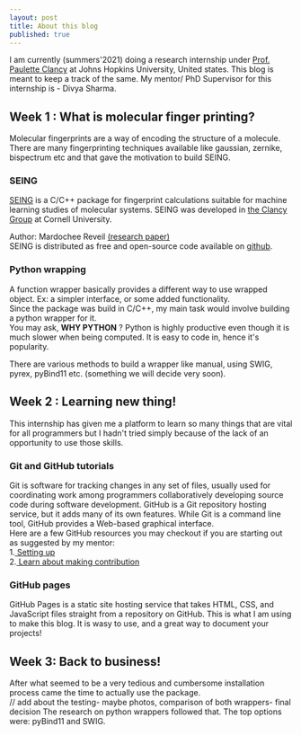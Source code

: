 ```yaml
---
layout: post
title: About this blog
published: true
---
```

I am currently (summers'2021) doing a research internship under <a href="https://clancygroup.wse.jhu.edu/">Prof. Paulette Clancy</a> at Johns Hopkins University, United states. This blog is meant to keep a track of the same. My mentor/ PhD Supervisor for this internship is - Divya Sharma.

## Week 1 : What is molecular finger printing?
Molecular fingerprints are a way of encoding the structure of a molecule. There are many fingerprinting techniques available like gaussian, zernike, bispectrum etc and that gave the motivation to build SEING. 
### SEING
<a href="https://seing.readthedocs.io"> SEING</a> is a C/C++ package for fingerprint calculations suitable for machine learning studies of molecular systems. SEING was developed in <a href="http://clancygroup.cbe.cornell.edu/" >the Clancy Group</a> at Cornell University.

Author: Mardochee Reveil <a href="https://pubs.rsc.org/en/content/articlelanding/2018/me/c8me00003d#!divAbstract">(research paper)</a> <br>
SEING is distributed as free and open-source code available on <a href="https://github.com/mreveil/seing">github</a>. 

### Python wrapping
A function wrapper basically provides a different way to use wrapped object. Ex: a simpler interface, or some added functionality.<br>
Since the package was build in C/C++, my main task would involve building a python wrapper for it.<br>
You may ask, **WHY PYTHON** ? Python is highly productive even though it is much slower when being computed. It is easy to code in, hence it's popularity.

There are various methods to build a wrapper like manual, using SWIG, pyrex, pyBind11 etc. (something we will decide very soon).


## Week 2 : Learning new thing!
This internship has given me a platform to learn so many things that are vital for all programmers but I hadn't tried simply because of the lack of an opportunity to use those skills.
### Git and GitHub tutorials
Git is software for tracking changes in any set of files, usually used for coordinating work among programmers collaboratively developing source code during software development. GitHub is a Git repository hosting service, but it adds many of its own features. While Git is a command line tool, GitHub provides a Web-based graphical interface. <br>
Here are a few GitHub resources you may checkout if you are starting out as suggested by my mentor: <br>
1.<a href="https://docs.github.com/en/get-started/quickstart/set-up-git"> Setting up</a> <br>
2.<a href="https://github.com/firstcontributions/first-contributions:"> Learn about making contribution</a>
### GitHub pages
GitHub Pages is a static site hosting service that takes HTML, CSS, and JavaScript files straight from a repository on GitHub. This is what I am using to make this blog. It is wasy to use, and a great way to document your projects!
## Week 3: Back to business!
After what seemed to be a very tedious and cumbersome installation process came the time to actually use the package.<br> 
// add about the testing- maybe photos, comparison of both wrappers- final decision
The research on python wrappers followed that. The top options were: pyBind11 and SWIG.
